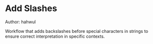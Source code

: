 # Add Slashes

Author: hahwul

Workflow that adds backslashes before special characters in strings to ensure correct interpretation in specific contexts.
